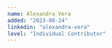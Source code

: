 ```yaml
---
name: Alexandra Vera
added: "2023-08-24"
linkedin: "alexandra-vera"
level: "Individual Contributor"
---
```

